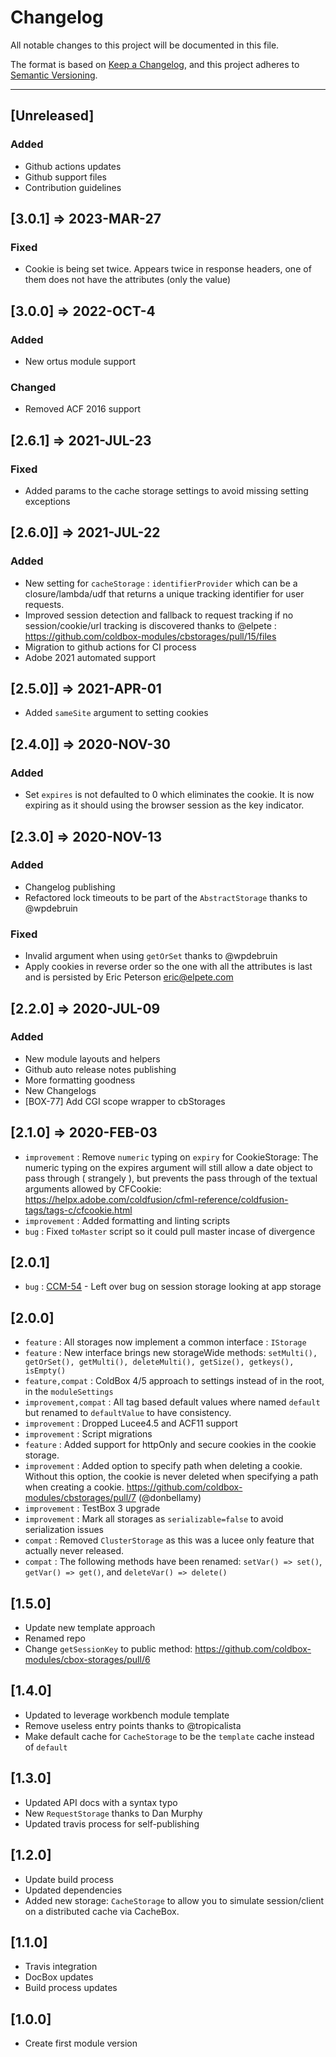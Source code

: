# Changelog

All notable changes to this project will be documented in this file.

The format is based on [Keep a Changelog](https://keepachangelog.com/en/1.0.0/),
and this project adheres to [Semantic Versioning](https://semver.org/spec/v2.0.0.html).

----

## [Unreleased]

### Added

- Github actions updates
- Github support files
- Contribution guidelines

## [3.0.1] => 2023-MAR-27

### Fixed

* Cookie is being set twice.  Appears twice in response headers, one of them does not have the attributes (only the value)

## [3.0.0] => 2022-OCT-4

### Added

* New ortus module support

### Changed

* Removed ACF 2016 support


## [2.6.1] => 2021-JUL-23

### Fixed

* Added params to the cache storage settings to avoid missing setting exceptions

## [2.6.0]] => 2021-JUL-22

### Added

* New setting for `cacheStorage` : `identifierProvider` which can be a closure/lambda/udf that returns a unique tracking identifier for user requests.
* Improved session detection and fallback to request tracking if no session/cookie/url tracking is discovered thanks to @elpete : https://github.com/coldbox-modules/cbstorages/pull/15/files
* Migration to github actions for CI process
* Adobe 2021 automated support


## [2.5.0]] => 2021-APR-01

* Added `sameSite` argument to setting cookies

## [2.4.0]] => 2020-NOV-30

### Added

* Set `expires` is not defaulted to 0 which eliminates the cookie. It is now expiring as it should using the browser session as the key indicator.

## [2.3.0] => 2020-NOV-13

### Added

* Changelog publishing
* Refactored lock timeouts to be part of the `AbstractStorage` thanks to @wpdebruin

### Fixed

* Invalid argument when using `getOrSet` thanks to @wpdebruin
* Apply cookies in reverse order so the one with all the attributes is last and is persisted by Eric Peterson <eric@elpete.com>

## [2.2.0] => 2020-JUL-09

### Added

* New module layouts and helpers
* Github auto release notes publishing
* More formatting goodness
* New Changelogs
* [BOX-77] Add CGI scope wrapper to cbStorages

## [2.1.0] => 2020-FEB-03

* `improvement` : Remove `numeric` typing on `expiry` for CookieStorage: The numeric typing on the expires argument will still allow a date object to pass through ( strangely ), but prevents the pass through of the textual arguments allowed by CFCookie: https://helpx.adobe.com/coldfusion/cfml-reference/coldfusion-tags/tags-c/cfcookie.html
* `improvement` : Added formatting and linting scripts
* `bug` : Fixed `toMaster` script so it could pull master incase of divergence

## [2.0.1]

* `bug` : [CCM-54](https://ortussolutions.atlassian.net/browse/CCM-54) - Left over bug on session storage looking at app storage

## [2.0.0]

* `feature` : All storages now implement a common interface : `IStorage`
* `feature` : New interface brings new storageWide methods: `setMulti(), getOrSet(), getMulti(), deleteMulti(), getSize(), getkeys(), isEmpty()`
* `feature,compat` : ColdBox 4/5 approach to settings instead of in the root, in the `moduleSettings`
* `improvement,compat` : All tag based default values where named `default` but renamed to `defaultValue` to have consistency.
* `improvement` : Dropped Lucee4.5 and ACF11 support
* `improvement` : Script migrations
* `feature` : Added support for httpOnly and secure cookies in the cookie storage.
* `improvement` : Added option to specify path when deleting a cookie. Without this option, the cookie is never deleted when specifying a path when creating a cookie. https://github.com/coldbox-modules/cbstorages/pull/7 (@donbellamy)
* `improvement` : TestBox 3 upgrade
* `improvement` : Mark all storages as `serializable=false` to avoid serialization issues
* `compat` : Removed `ClusterStorage` as this was a lucee only feature that actually never released.
* `compat` : The following methods have been renamed: `setVar() => set()`, `getVar() => get()`, and `deleteVar() => delete()`

## [1.5.0]

* Update new template approach
* Renamed repo
* Change `getSessionKey` to public method: https://github.com/coldbox-modules/cbox-storages/pull/6

## [1.4.0]

* Updated to leverage workbench module template
* Remove useless entry points thanks to @tropicalista
* Make default cache for `CacheStorage` to be the `template` cache instead of `default`

## [1.3.0]

* Updated API docs with a syntax typo
* New `RequestStorage` thanks to Dan Murphy
* Updated travis process for self-publishing

## [1.2.0]

* Update build process
* Updated dependencies
* Added new storage: `CacheStorage` to allow you to simulate session/client on a distributed cache via CacheBox.

## [1.1.0]

* Travis integration
* DocBox updates
* Build process updates

## [1.0.0]

* Create first module version
